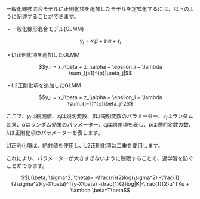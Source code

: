 一般化線彂混合モデルに正則化項を追加したモデルを定式化するには、以下のように記述することができます。

・一般化線形混合モデル(GLMM)

$$y_i = x_i\beta + z_i\alpha + \epsilon_i$$

・L1正則化項を追加したGLMM

$$y_i = x_i\beta + z_i\alpha + \epsilon_i + \lambda \sum_{j=1}^{p}|\beta_j|$$

・L2正則化項を追加したGLMM

$$y_i = x_i\beta + z_i\alpha + \epsilon_i + \lambda \sum_{j=1}^{p}\beta_j^2$$

ここで、$y_i$は観測値、$x_i$は説明変数、$\beta$は説明変数のパラメーター、$z_i$はランダム効果、$\alpha$はランダム効果のパラメーター、$\epsilon_i$は誤差項を表し、$p$は説明変数の数、$\lambda$は正則化項のパラメーターを表します。

L1正則化項は、絶対値を使用し、L2正則化項は二乗を使用します。

これにより、パラメーターが大きすぎないように制限することで、過学習を防ぐことができます。

$$L(\beta, \sigma^2, \theta)= -\frac{n}{2}log(\sigma^2) -\frac{1}{2\sigma^2}(y-X\beta)^T(y-X\beta) -\frac{1}{2}log|K|-\frac{1}{2}u^TKu + \lambda \beta^T\beta$$

